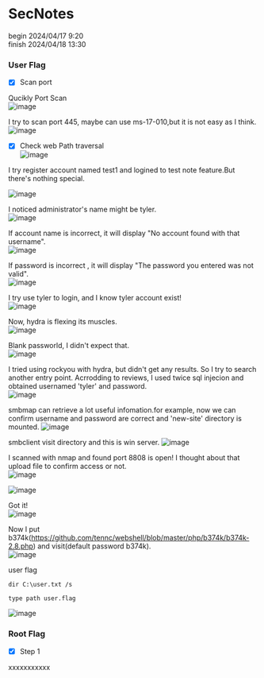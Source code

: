 SecNotes
===

begin 2024/04/17 9:20  
finish 2024/04/18 13:30

###  User Flag

- [x] Scan port

Qucikly Port Scan  
![image](https://github.com/jim091418/htb_writeup/assets/67756786/65b9d9fc-dbef-43ca-a3ca-08f86bf705dc)

I try to scan port 445, maybe can use ms-17-010,but it is not easy as I think.  
![image](https://github.com/jim091418/htb_writeup/assets/67756786/c31ba67c-3633-420b-a72f-cbdfc561af2b)

- [x] Check web 
Path traversal  
![image](https://github.com/jim091418/htb_writeup/assets/67756786/c7978e5d-f5c2-44d2-ace9-6c49f63fda39)

I try register account named test1 and logined to test note feature.But there's nothing special.  

![image](https://github.com/jim091418/htb_writeup/assets/67756786/c6ba459c-111e-4b61-b8ce-668b046bcdc6)

I noticed administrator's name might be tyler.  
![image](https://github.com/jim091418/htb_writeup/assets/67756786/5e93c567-4111-4a68-8766-d05f54f09c3f)

If account name is incorrect, it will display "No account found with that username".  
![image](https://github.com/jim091418/htb_writeup/assets/67756786/a9e9f034-0b52-47d7-b27c-603ac47740f4)

If password is incorrect , it will display "The password you entered was not valid".  
![image](https://github.com/jim091418/htb_writeup/assets/67756786/ccf153f4-8a27-4965-9864-7e691f3a91d2)

I try use tyler to login, and I know tyler account exist!  
![image](https://github.com/jim091418/htb_writeup/assets/67756786/ea76e053-3ed9-4173-a37f-219f10bb2bfd)

Now, hydra is flexing its muscles.  
![image](https://github.com/jim091418/htb_writeup/assets/67756786/74527708-33f0-4c74-9c2d-7a6d4b828ac2)

Blank passworld, I didn't expect that.  
![image](https://github.com/jim091418/htb_writeup/assets/67756786/1ec7ec98-f9e5-4064-bb07-f76e0d01d207)

I tried using rockyou with hydra, but didn't get any results. So I try to search another entry point.
Acrrodding to reviews, I used twice sql injecion and obtained usernamed 'tyler' and password.  
![image](https://github.com/jim091418/htb_writeup/assets/67756786/20d4f463-ca4b-4e88-bf0e-eacb5cfbdb08)

smbmap can retrieve a lot useful infomation.for example, now we can confirm username and password are correct and 'new-site' directory is mounted.
![image](https://github.com/jim091418/htb_writeup/assets/67756786/d87ec3e6-03fe-45d1-9f4f-5ab18900508f)

smbclient visit directory and this is win server.
![image](https://github.com/jim091418/htb_writeup/assets/67756786/24369632-2997-42e6-80b7-fcb6e687a81c)

I scanned with nmap and found port 8808 is open! I thought about that upload file to confirm access or not.  
![image](https://github.com/jim091418/htb_writeup/assets/67756786/f1528557-faf1-41b9-950d-89fe7f982738)

![image](https://github.com/jim091418/htb_writeup/assets/67756786/ff2d6518-8e71-4954-80aa-bdded526cff7)

Got it!  
![image](https://github.com/jim091418/htb_writeup/assets/67756786/28b3d16c-6aab-409b-81e3-a947855b46d9)

Now I put b374k(https://github.com/tennc/webshell/blob/master/php/b374k/b374k-2.8.php) and visit(default password b374k).  
![image](https://github.com/jim091418/htb_writeup/assets/67756786/ad192be2-e272-4b86-b9dc-56bbdcccd458)

user flag  
```
dir C:\user.txt /s
```
```
type path user.flag
```
![image](https://github.com/jim091418/htb_writeup/assets/67756786/ba848fb9-4c89-477d-b691-0117a83ca9a3)

###  Root Flag

- [x] Step 1

xxxxxxxxxxx
